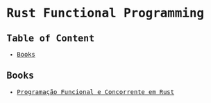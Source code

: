 <samp>

# Rust Functional Programming

## Table of Content

- [Books](#books)

## Books

- [Programação Funcional e Concorrente em Rust](https://www.casadocodigo.com.br/products/livro-rust-funcional-concorrente)

</samp>

